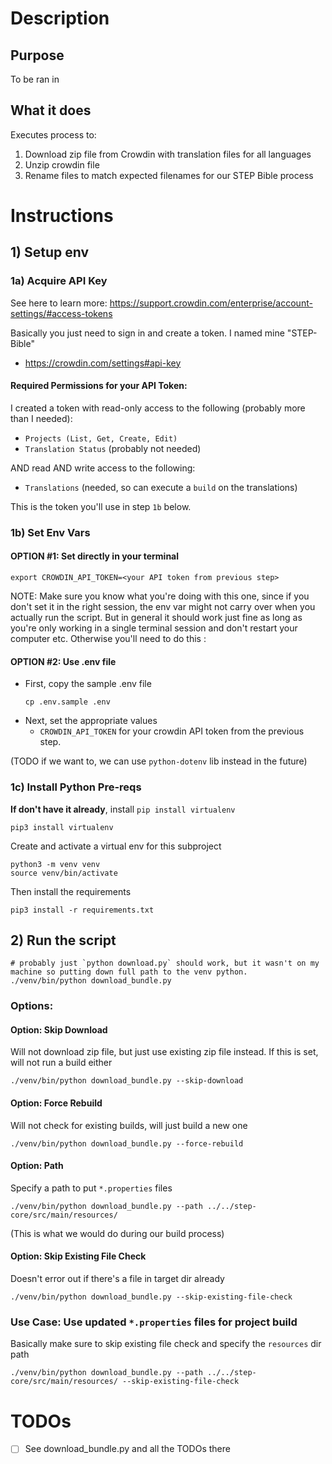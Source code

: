 # Description
## Purpose
To be ran in 

## What it does
Executes process to:
1) Download zip file from Crowdin with translation files for all languages
2) Unzip crowdin file 
3) Rename files to match expected filenames for our STEP Bible process


# Instructions
## 1) Setup env
### 1a) Acquire API Key
See here to learn more: https://support.crowdin.com/enterprise/account-settings/#access-tokens

Basically you just need to sign in and create a token. I named mine "STEP-Bible"
- https://crowdin.com/settings#api-key
    
#### Required Permissions for your API Token: 
I created a token with read-only access to the following (probably more than I needed):
- `Projects (List, Get, Create, Edit)`
- `Translation Status` (probably not needed)

AND read AND write access to the following: 
- `Translations` (needed, so can execute a `build` on the translations)

This is the token you'll use in step `1b` below. 

### 1b) Set Env Vars


#### OPTION #1: Set directly in your terminal

```
export CROWDIN_API_TOKEN=<your API token from previous step>
```

NOTE: Make sure you know what you're doing with this one, since if you don't set it in the right session, the env var might not carry over when you actually run the script. But in general it should work just fine as long as you're only working in a single terminal session and don't restart your computer etc. Otherwise you'll need to do this : 

#### OPTION #2: Use .env file
- First, copy the sample .env file
    ```
    cp .env.sample .env 
    ```
- Next, set the appropriate values
    - `CROWDIN_API_TOKEN` for your crowdin API token from the previous step. 

(TODO if we want to, we can use `python-dotenv` lib instead in the future)

### 1c) Install Python Pre-reqs
**If don't have it already**, install `pip install virtualenv`
```
pip3 install virtualenv
```

Create and activate a virtual env for this subproject
```
python3 -m venv venv
source venv/bin/activate
```

Then install the requirements
```
pip3 install -r requirements.txt
```

## 2) Run the script
```
# probably just `python download.py` should work, but it wasn't on my machine so putting down full path to the venv python. 
./venv/bin/python download_bundle.py
```

### Options:
#### Option: Skip Download
Will not download zip file, but just use existing zip file instead. If this is set, will not run a build either
```
./venv/bin/python download_bundle.py --skip-download
```

#### Option: Force Rebuild
Will not check for existing builds, will just build a new one
```
./venv/bin/python download_bundle.py --force-rebuild
```

#### Option: Path
Specify a path to put `*.properties` files

```
./venv/bin/python download_bundle.py --path ../../step-core/src/main/resources/
```

(This is what we would do during our build process)

#### Option: Skip Existing File Check
Doesn't error out if there's a file in target dir already
```
./venv/bin/python download_bundle.py --skip-existing-file-check
```


### Use Case: Use updated `*.properties` files for project build
Basically make sure to skip existing file check and specify the `resources` dir path
```
./venv/bin/python download_bundle.py --path ../../step-core/src/main/resources/ --skip-existing-file-check
```

# TODOs
- [ ] See download_bundle.py and all the TODOs there
